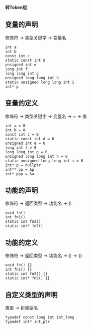 **转Token组**

## 变量的声明
修饰符 -> 类型关键字 -> 变量名
```super
int a
int b
const int c
static const int d
unsigned int e
long int f
long long int g
unsigned long long int h
static unsigned long long int i
int* p
```

## 变量的定义
修饰符 -> 类型关键字 -> 变量名 -> = -> 值
```super
int a = 0
int b = 0
const int c = 0
static const int d = 0
unsigned int e = 0
long int f = 0
long long int g = 0
unsigned long long int h = 0
static unsigned long long int i = 0
int* p = nullptr
int** pp = &p
int* ppp = &a
```

## 功能的声明
修饰符 -> 返回类型 -> 功能名 -> ()
```super
void fn()
int fn1()
static int fn2()
static int* fn2()
```

## 功能的定义
修饰符 -> 返回类型 -> 功能名 -> () -> {}
```super
void fn() {}
int fn1() {}
static int fn2() {}
static int* fn2() {}
```

## 自定义类型的声明
类型 -> 新类型名
```super
typedef const long int int_long
typedef int* int_ptr
```